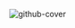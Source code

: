 ![github-cover](https://user-images.githubusercontent.com/26340308/235300306-0ccebd8a-1398-4e09-bd56-f5616d4568f3.png)
